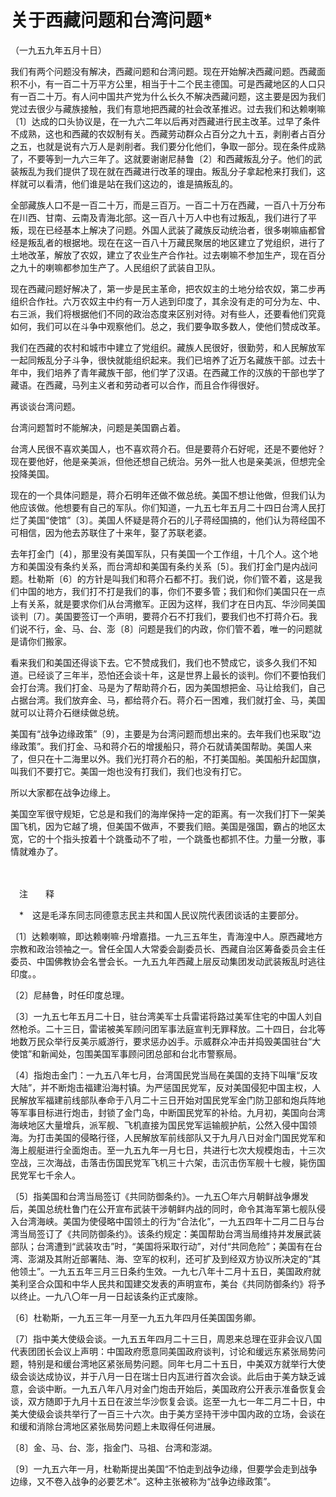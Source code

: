 # 关于西藏问题和台湾问题\*

（一九五九年五月十日）

我们有两个问题没有解决，西藏问题和台湾问题。现在开始解决西藏问题。西藏面积不小，有一百二十万平方公里，相当于十二个民主德国。可是西藏地区的人口只有一百二十万。有人问中国共产党为什么长久不解决西藏问题，这主要是因为我们党过去很少与藏族接触，我们有意地把西藏的社会改革推迟。过去我们和达赖喇嘛〔1〕达成的口头协议是，在一九六二年以后再对西藏进行民主改革。过早了条件不成熟，这也和西藏的农奴制有关。西藏劳动群众占百分之九十五，剥削者占百分之五，也就是说有六万人是剥削者。我们要分化他们，争取一部分。现在条件成熟了，不要等到一九六三年了。这就要谢谢尼赫鲁〔2〕和西藏叛乱分子。他们的武装叛乱为我们提供了现在就在西藏进行改革的理由。叛乱分子拿起枪来打我们，这样就可以看清，他们谁是站在我们这边的，谁是搞叛乱的。

全部藏族人口不是一百二十万，而是三百万。一百二十万在西藏，一百八十万分布在川西、甘南、云南及青海北部。这一百八十万人中也有过叛乱，我们进行了平叛，现在已经基本上解决了问题。外国人武装了藏族反动统治者，很多喇嘛庙都曾经是叛乱者的根据地。现在在这一百八十万藏民聚居的地区建立了党组织，进行了土地改革，解放了农奴，建立了农业生产合作社。过去喇嘛不参加生产，现在百分之九十的喇嘛都参加生产了。人民组织了武装自卫队。

现在西藏问题好解决了，第一步是民主革命，把农奴主的土地分给农奴，第二步再组织合作社。六万农奴主中约有一万人逃到印度了，其余没有走的可分为左、中、右三派，我们将根据他们不同的政治态度来区别对待。对有些人，还要看他们究竟如何，我们可以在斗争中观察他们。总之，我们要争取多数人，使他们赞成改革。

我们在西藏的农村和城市中建立了党组织。藏族人民很好，很勤劳，和人民解放军一起同叛乱分子斗争，很快就能组织起来。我们已培养了近万名藏族干部。过去十年中，我们培养了青年藏族干部，他们学了汉语。在西藏工作的汉族的干部也学了藏语。在西藏，马列主义者和劳动者可以合作，而且合作得很好。

再谈谈台湾问题。

台湾问题暂时不能解决，问题是美国霸占着。

台湾人民很不喜欢美国人，也不喜欢蒋介石。但是要蒋介石好呢，还是不要他好？现在要他好，他是亲美派，但他还想自己统治。另外一批人也是亲美派，但想完全投降美国。

现在的一个具体问题是，蒋介石明年还做不做总统。美国不想让他做，但我们认为他应该做。他想要有自己的军队。你们知道，一九五七年五月二十四日台湾人民打烂了美国“使馆”〔3〕。美国人怀疑是蒋介石的儿子蒋经国搞的，他们认为蒋经国不可相信，因为他去苏联住了十来年，娶了苏联老婆。

去年打金门〔4〕，那里没有美国军队，只有美国一个工作组，十几个人。这个地方和美国没有条约关系，而台湾却和美国有条约关系〔5〕。我们打金门是内战问题。杜勒斯〔6〕的方针是叫我们和蒋介石都不打。我们说，你们管不着，这是我们中国的地方，我们打不打是我们的事，你们不要多管；我们和你们美国只在一点上有关系，就是要求你们从台湾撤军。正因为这样，我们才在日内瓦、华沙同美国谈判〔7〕。美国要签订一个声明，要蒋介石不打我们，要我们也不打蒋介石。我们说不行，金、马、台、澎〔8〕问题是我们的内政，你们管不着，唯一的问题就是请你们搬家。

看来我们和美国还得谈下去。它不赞成我们，我们也不赞成它，谈多久我们不知道。已经谈了三年半，恐怕还会谈十年，这是世界上最长的谈判。你们不要怕我们会打台湾。我们打金、马是为了帮助蒋介石，因为美国想把金、马让给我们，自己占据台湾。我们放弃金、马，都给蒋介石。蒋介石一困难，我们就打金、马，美国就可以让蒋介石继续做总统。

美国有“战争边缘政策”〔9〕，主要是为台湾问题而想出来的。去年我们也采取“边缘政策”。我们打金、马和蒋介石的增援船只，蒋介石就请美国帮助。美国人来了，但只在十二海里以外。我们光打蒋介石的船，不打美国船。美国船升起国旗，叫我们不要打它。美国一炮也没有打我们，我们也没有打它。

所以大家都在战争边缘上。

美国空军很守规矩，它总是和我们的海岸保持一定的距离。有一次我们打下一架美国飞机，因为它越了境，但美国不做声，不要我们赔。美国是强国，霸占的地区太宽，它的十个指头按着十个跳蚤动不了啦，一个跳蚤也都抓不住。力量一分散，事情就难办了。

　　

　注　　释　

　\*　这是毛泽东同志同德意志民主共和国人民议院代表团谈话的主要部分。

〔1〕达赖喇嘛，即达赖喇嘛·丹增嘉措。一九三五年生，青海湟中人。原西藏地方宗教和政治领袖之一。曾任全国人大常委会副委员长、西藏自治区筹备委员会主任委员、中国佛教协会名誉会长。一九五九年西藏上层反动集团发动武装叛乱时逃往印度。。

〔2〕尼赫鲁，时任印度总理。

〔3〕一九五七年五月二十日，驻台湾美军士兵雷诺将路过美军住宅的中国人刘自然枪杀。二十三日，雷诺被美军顾问团军事法庭宣判无罪释放。二十四日，台北等地数万民众举行反美示威游行，要求惩办凶手。示威群众冲击并捣毁美国驻台“大使馆”和新闻处，包围美国军事顾问团总部和台北市警察局。

〔4〕指炮击金门：一九五八年七月，台湾国民党当局在美国的支持下叫嚷“反攻大陆”，并不断炮击福建沿海村镇。为严惩国民党军，反对美国侵犯中国主权，人民解放军福建前线部队奉命于八月二十三日开始对国民党军金门防卫部和炮兵阵地等军事目标进行炮击，封锁了金门岛，中断国民党军的补给。九月初，美国向台湾海峡地区大量增兵，派军舰、飞机直接为国民党军运输舰护航，公然入侵中国领海。为打击美国的侵略行径，人民解放军前线部队又于九月八日对金门国民党军和海上舰艇进行全面炮击。至一九五九年一月七日，共进行七次大规模炮击，十三次空战，三次海战，击落击伤国民党军飞机三十六架，击沉击伤军舰十七艘，毙伤国民党军七千余人。

〔5〕指美国和台湾当局签订《共同防御条约》。一九五〇年六月朝鲜战争爆发后，美国总统杜鲁门在公开宣布武装干涉朝鲜内战的同时，命令其海军第七舰队侵入台湾海峡。美国为使侵略中国领土的行为“合法化”，一九五四年十二月二日与台湾当局签订了《共同防御条约》。该条约规定：美国帮助台湾当局维持并发展武装部队；台湾遭到“武装攻击”时，“美国将采取行动”，对付“共同危险”；美国有在台湾、澎湖及其附近部署陆、海、空军的权利，还可扩及到经双方协议所决定的“其他领土”。一九五五年三月三日条约生效。一九七八年十二月十五日，美国政府就美利坚合众国和中华人民共和国建交发表的声明宣布，美台《共同防御条约》将予以终止。一九八〇年一月一日起该条约正式废除。

〔6〕杜勒斯，一九五三年一月至一九五九年四月任美国国务卿。

〔7〕指中美大使级会谈。一九五五年四月二十三日，周恩来总理在亚非会议八国代表团团长会议上声明：中国政府愿意同美国政府谈判，讨论和缓远东紧张局势问题，特别是和缓台湾地区紧张局势问题。同年七月二十五日，中美双方就举行大使级会谈达成协议，并于八月一日在瑞士日内瓦进行首次会谈。此后由于美方缺乏诚意，会谈中断。一九五八年八月对金门炮击开始后，美国政府公开表示准备恢复会谈，双方随即于九月十五日在波兰华沙恢复会谈。迄至一九七一年二月二十日，中美大使级会谈共举行了一百三十六次。由于美方坚持干涉中国内政的立场，会谈在和缓和消除台湾地区紧张局势问题上未取得任何进展。

〔8〕金、马、台、澎，指金门、马祖、台湾和澎湖。

〔9〕一九五六年一月，杜勒斯提出美国“不怕走到战争边缘，但要学会走到战争边缘，又不卷入战争的必要艺术”。这种主张被称为“战争边缘政策”。
